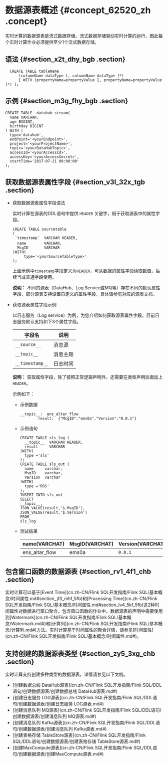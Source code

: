 # 数据源表概述 {#concept_62520_zh .concept}

实时计算的数据源表是流式数据存储。流式数据存储驱动实时计算的运行，因此每个实时计算作业必须提供至少1个流式数据存储。

## 语法 {#section_x2t_dhy_bgb .section}

``` {#codeblock_f8p_i4k_eeo .language-sql}
  CREATE TABLE tableName
      (columnName dataType [, columnName dataType ]*)
      [ WITH (propertyName=propertyValue [, propertyName=propertyValue ]*) ];
```

## 示例 {#section_m3g_fhy_bgb .section}

``` {#codeblock_7cq_7k1_v94 .language-sql}
CREATE TABLE  datahub_stream(
  name VARCHAR,
  age BIGINT,
  birthday BIGINT
) WITH (
  type='datahub',
  endPoint='<yourEndpoint>',
  project='<yourProjectName>',
  topic='<yourDataHubTopic>',
  accessId='<yourAccessId>',
  accessKey='<yourAccessSecret>',
  startTime='2017-07-21 00:00:00'
);
```

## 获取数据源表属性字段 {#section_v3l_32x_tgb .section}

-   获取数据源表属性字段语法 

    实时计算在源表的DDL语句中提供 `HEADER` 关键字，用于获取源表中的属性字段。

    ``` {#codeblock_kt7_40s_5y4 .language-sql}
    CREATE TABLE sourcetable
    (
     `timestamp`  VARCHAR HEADER,
      name        VARCHAR，
      MsgID       VARCHAR
    )WITH(
         type='<yourSourceTableType>'
    );                 
    ```

    上面示例中``timestamp``字段定义为`HEADER`，可从数据的属性字段读取数值，后续当成普通字段使用。

    **说明：** 不同的源表（DataHub、Log Service或MQ等）存在不同的默认属性字段，部分源表支持设置自定义的属性字段，具体请参见对应的源表文档。

-   获取源表属性字段示例 

    以日志服务（Log service）为例，为您介绍如何获取源表属性字段。目前日志服务默认支持如下3个属性字段。

    |字段名|说明|
    |---|--|
    |`__source__`|消息源|
    |`__topic__`|消息主题|
    |`__timestamp__`|日志时间|

    **说明：** 获取属性字段，除了按照正常逻辑声明外，还需要在类型声明后面加上`HEADER`。

    示例如下：

    -   示例数据

        ``` {#codeblock_07r_tst_iuu .language-json}
        __topic__:  ens_altar_flow  
                result:  {"MsgID":"ems0a","Version":"0.0.1"}
        ```

    -   示例语句

        ``` {#codeblock_3pp_ta0_vsg .language-sql}
        CREATE TABLE sls_log (
          __topic__  VARCHAR HEADER,
          result     VARCHAR  
        )WITH(
          type ='sls'
        );
        CREATE TABLE sls_out (
          name     varchar,
          MsgID    varchar,
          Version  varchar 
        )WITH(
          type ='RDS'
        );
        INSERT INTO sls_out
        SELECT 
        __topic__,
        JSON_VALUE(result,'$.MsgID'),
        JSON_VALUE(result,'$.Version')
        FROM
        sls_log
        ```

    -   测试结果

        |name\(VARCHAT\)|MsgID\(VARCHAT\)|Version\(VARCHAT\)|
        |---------------|----------------|------------------|
        |ens\_altar\_flow|ems0a|`0.0.1`|


## 包含窗口函数的数据源表 {#section_rv1_4f1_chb .section}

实时计算可以基于[Event Time](cn.zh-CN/Flink SQL开发指南/Flink SQL/基本概念/时间属性.md#section_jf3_mhf_5fb)和[Processing Time](cn.zh-CN/Flink SQL开发指南/Flink SQL/基本概念/时间属性.md#section_lv4_5kf_5fb)这2种时间属性对数据进行窗口聚合。包含窗口函数的作业中，数据源表的声明中需要使用到[Watermark](cn.zh-CN/Flink SQL开发指南/Flink SQL/基本概念/Watermark.md#)和[计算列](cn.zh-CN/Flink SQL开发指南/Flink SQL/基本概念/计算列.md#)方法。实时计算基于时间属性的聚合详情，请参见[时间属性](cn.zh-CN/Flink SQL开发指南/Flink SQL/基本概念/时间属性.md#)。

## 支持创建的数据源表类型 {#section_zy5_3xg_chb .section}

实时计算支持创建多种类型的数据源表。详情请参见以下文档。

-   [创建数据总线 DataHub源表](cn.zh-CN/Flink SQL开发指南/Flink SQL/DDL语句/创建数据源表/创建数据总线 DataHub源表.md#)
-   [创建日志服务 LOG源表](cn.zh-CN/Flink SQL开发指南/Flink SQL/DDL语句/创建数据源表/创建日志服务 LOG源表.md#)
-   [创建消息队列 MQ源表](cn.zh-CN/Flink SQL开发指南/Flink SQL/DDL语句/创建数据源表/创建消息队列 MQ源表.md#)
-   [创建消息队列 Kafka源表](cn.zh-CN/Flink SQL开发指南/Flink SQL/DDL语句/创建数据源表/创建消息队列 Kafka源表.md#)
-   [创建表格存储 TableStore源表](cn.zh-CN/Flink SQL开发指南/Flink SQL/DDL语句/创建数据源表/创建表格存储 TableStore源表.md#)
-   [创建MaxCompute源表](cn.zh-CN/Flink SQL开发指南/Flink SQL/DDL语句/创建数据源表/创建MaxCompute源表.md#)

